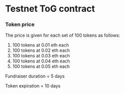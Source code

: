 # Testnet ToG contract

### Token price
The price is given for each set of 100 tokens as follows:
 1. 100 tokens at 0.01 eth each
 2. 100 tokens at 0.02 eth each
 3. 100 tokens at 0.03 eth each
 4. 100 tokens at 0.04 eth each
 5. 100 tokens at 0.05 eth each

Fundraiser duration = 5 days

Token expiration = 10 days
